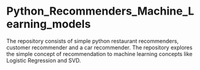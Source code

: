 # Python_Recommenders_Machine_Learning_models
The repository consists of simple python restaurant recommenders, customer recommender and a car recommender. The repository explores the simple concept of recommendation to machine learning concepts like Logistic Regression and SVD.
